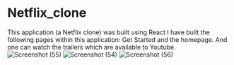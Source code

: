 # Netflix_clone
This application (a Netflix clone) was built using React I have built the following pages within this application: Get Started and the homepage. And one can watch the trailers which are available to Youtube. 
![Screenshot (55)](https://user-images.githubusercontent.com/97304798/173246071-1e7420fd-3739-48d2-a55e-b446666432c4.png)
![Screenshot (54)](https://user-images.githubusercontent.com/97304798/173246082-e0d3e7c8-4fbd-4ae9-b8d7-ff4091a9e991.png)
![Screenshot (56)](https://user-images.githubusercontent.com/97304798/173246145-db8441dd-fc31-43d3-bf82-642d5f5cbc60.png)
